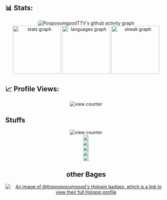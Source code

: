 ## 📊 Stats:

<div align="center">

![PoopooumgoodTTV's github activity graph](https://github-readme-activity-graph.vercel.app/graph?username=PoopooumgoodTTV&bg_color=0f2d3d&color=1cadfb&line=1cadfb&point=1cadfb&area=true&hide_border=true")
<br>
  <img src="https://awesomesam.vercel.app/api?username=PoopooumgoodTTV&hide_title=false&hide_rank=false&show_icons=true&include_all_commits=true&count_private=true&disable_animations=false&number_format=long&theme=radical&locale=en&hide_border=false&order=2" height="150" alt="stats graph"  />
  <img src="https://awesomesam.vercel.app/api/top-langs?username=PoopooumgoodTTV&locale=en&hide_title=false&layout=compact&card_width=320&langs_count=5&theme=radical&hide_border=false&order=1" height="150" alt="languages graph"  />
  <img src="https://streak-stats.demolab.com/?user=TTVPoopooumgood&locale=en&mode=daily&theme=radical&hide_border=false&border_radius=5&order=3" height="150" alt="streak graph"  />
</div>

## 📈 Profile Views:

<div align="center">
<img src="https://profile-counter.glitch.me/PoopooumgoodTTV/count.svg"  alt="view counter"/>
</div>

<!---
TTVPoopooumgood/TTVPoopooumgood is a ✨ special ✨ repository because its `README.md` (this file) appears on your GitHub profile.
You can click the Preview link to take a look at your changes.
...
--->
## Stuffs
<div align="center">
<img src="https://skillicons.dev/icons?i=html,css,vscode,github,javascript,java"  alt="view counter"/>
</div>
<div align="center">
<img src="https://img.shields.io/github/repo-size/Ttvpoopooumgood/Games" />
  <div align="center">
<img src="https://img.shields.io/github/stars/TTVpoopooumgood/Games?style=social" />
    <div align="center">
<img src="https://img.shields.io/github/forks/TTVPoopooumgood/Games?style=social" />
      <div align="center">
<img src="https://img.shields.io/twitter/follow/PoopooumgoodTTV?style=social" />
        <div align="center">
<img src="https://img.shields.io/youtube/views/Dababby?style=social" />
          
## other Bages
[![An image of @ttvpoopooumgood's Holopin badges, which is a link to view their full Holopin profile](https://holopin.me/ttvpoopooumgood)](https://holopin.io/@ttvpoopooumgood)
